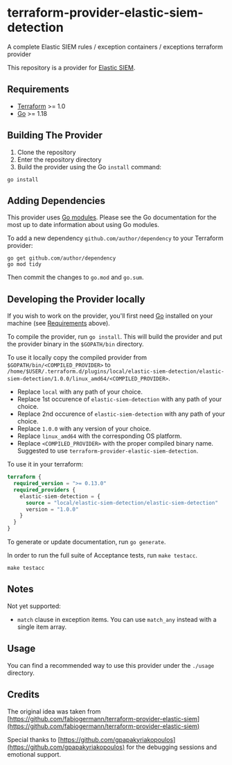 # terraform-provider-elastic-siem-detection
A complete Elastic SIEM rules / exception containers / exceptions terraform provider

This repository is a provider for [Elastic SIEM](https://www.elastic.co/security/siem).

## Requirements

- [Terraform](https://www.terraform.io/downloads.html) >= 1.0
- [Go](https://golang.org/doc/install) >= 1.18

## Building The Provider

1. Clone the repository
1. Enter the repository directory
1. Build the provider using the Go `install` command:

```shell
go install
```

## Adding Dependencies

This provider uses [Go modules](https://github.com/golang/go/wiki/Modules).
Please see the Go documentation for the most up to date information about using Go modules.

To add a new dependency `github.com/author/dependency` to your Terraform provider:

```shell
go get github.com/author/dependency
go mod tidy
```

Then commit the changes to `go.mod` and `go.sum`.

## Developing the Provider locally

If you wish to work on the provider, you'll first need [Go](http://www.golang.org) installed on your machine (see [Requirements](#requirements) above).

To compile the provider, run `go install`. This will build the provider and put the provider binary in the `$GOPATH/bin` directory.

To use it locally copy the compiled provider from `$GOPATH/bin/<COMPILED_PROVIDER>` to `/home/$USER/.terraform.d/plugins/local/elastic-siem-detection/elastic-siem-detection/1.0.0/linux_amd64/<COMPILED_PROVIDER>`.
- Replace `local` with any path of your choice.
- Replace 1st occurence of `elastic-siem-detection` with any path of your choice.
- Replace 2nd occurence of `elastic-siem-detection` with any path of your choice.
- Replace `1.0.0` with any version of your choice.
- Replace `linux_amd64` with the corresponding OS platform.
- Replace `<COMPILED_PROVIDER>` with the proper compiled binary name. Suggested to use `terraform-provider-elastic-siem-detection`.

To use it in your terraform:
```terraform
terraform {
  required_version = ">= 0.13.0"
  required_providers {
    elastic-siem-detection = {
      source = "local/elastic-siem-detection/elastic-siem-detection"
      version = "1.0.0"
    }
  }
}
```

To generate or update documentation, run `go generate`.

In order to run the full suite of Acceptance tests, run `make testacc`.
```shell
make testacc
```

## Notes

Not yet supported:
- `match` clause in exception items. You can use `match_any` instead with a single item array.

## Usage

You can find a recommended way to use this provider under the `./usage` directory.

## Credits

The original idea was taken from [https://github.com/fabiogermann/terraform-provider-elastic-siem](https://github.com/fabiogermann/terraform-provider-elastic-siem)

Special thanks to [https://github.com/gpapakyriakopoulos](https://github.com/gpapakyriakopoulos) for the debugging sessions and emotional support.
